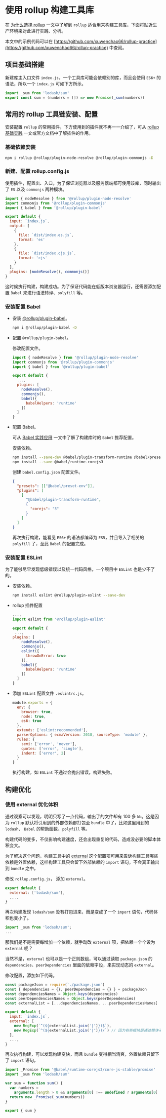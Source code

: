 # 使用 rollup 构建工具库

在 [为什么选择 rollup](/blogs/rollup-why.html) 一文中了解到 `rollup` 适合用来构建工具库，下面将贴近生产环境来对此进行实践、分析。

本文中的示例代码可以在 [https://github.com/xuwenchao66/rollup-practice](https://github.com/xuwenchao66/rollup-practice) 中查阅。

## 项目基础搭建

新建库主入口文件 `index.js`。一个工具库可能会依赖别的库，而且会使用 `ES6+` 的语法，所以一个 `index.js` 可如下方所示。

```js
import _sum from 'lodash/sum'
export const sum = (numbers = []) => new Promise(_sum(numbers))
```

## 常用的 rollup 工具链安装、配置

安装配置 `rollup` 的常用插件，下方使用到的插件就不再一一介绍了，可从 [rollup 基础实践](/blogs/rollup-basic-practice.html) 一文或官方文档中了解插件的作用。

### 基础依赖安装

```sh
npm i rollup @rollup/plugin-node-resolve @rollup/plugin-commonjs -D
```

### 新建、配置 rollup.config.js

使用插件，配置出、入口，为了保证浏览器以及服务器端都可使用该库，同时输出了 `ES` 以及 `commonjs` 两种模块。

```js
import { nodeResolve } from '@rollup/plugin-node-resolve'
import commonjs from '@rollup/plugin-commonjs'
import { babel } from '@rollup/plugin-babel'

export default {
  input: `index.js`,
  output: [
    {
      file: `dist/index.es.js`,
      format: 'es'
    },
    {
      file: `dist/index.cjs.js`,
      format: 'cjs'
    }
  ],
  plugins: [nodeResolve(), commonjs()]
}
```

这时候执行构建，构建成功。为了保证代码能在低版本浏览器运行，还需要添加配置 `Babel` 来进行语法转译、`polyfill` 等。

### 安装配置 Babel

- 安装 [@rollup/plugin-babel](https://github.com/rollup/plugins/tree/master/packages/babel)。

  ```sh
  npm i @rollup/plugin-babel -D
  ```

- 配置 `@rollup/plugin-babel`。

  修改配置文件。

  ```js
  import { nodeResolve } from '@rollup/plugin-node-resolve'
  import commonjs from '@rollup/plugin-commonjs'
  import { babel } from '@rollup/plugin-babel'

  export default {
    ...,
    plugins: [
      nodeResolve(),
      commonjs(),
      babel({
        babelHelpers: 'runtime'
      })
    ]
  }
  ```

- 配置 Babel。

  可从 [Babel 实践应用](/blogs/babel-practice.html) 一文中了解了构建库时的 `Babel` 推荐配置。

  安装依赖。

  ```sh
  npm install --save-dev @babel/plugin-transform-runtime @babel/preset-env
  npm install --save @babel/runtime-corejs3
  ```

  创建 `babel.config.json` 配置文件。

  ```json
  {
    "presets": [["@babel/preset-env"]],
    "plugins": [
      [
        "@babel/plugin-transform-runtime",
        {
          "corejs": "3"
        }
      ]
    ]
  }
  ```

  再次执行构建，能看见 `ES6+` 的语法都编译为 `ES5`，并且导入了相关的 `polyfill` 了，至此 `Babel` 的配置完成。

### 安装配置 ESLint

为了能够尽早发现低级错误以及统一代码风格，一个项目中 `ESLint` 也是少不了的。

- 安装依赖。

  ```sh
  npm install eslint @rollup/plugin-eslint --save-dev
  ```

- rollup 插件配置

  ```js
  ...,
  import eslint from '@rollup/plugin-eslint'

  export default {
   ...,
  plugins: [
      nodeResolve(),
      commonjs(),
      eslint({
        throwOnError: true
      }),
      babel({
        babelHelpers: 'runtime'
      })
    ]
  }
  ```

- 添加 `ESLint` 配置文件 `.eslintrc.js`。

  ```js
  module.exports = {
    env: {
      browser: true,
      node: true,
      es6: true
    },
    extends: ['eslint:recommended'],
    parserOptions: { ecmaVersion: 2018, sourceType: 'module' },
    rules: {
      semi: ['error', 'never'],
      quotes: ['error', 'single'],
      indent: ['error', 2]
    }
  }
  ```

  执行构建，如 `ESLint` 不通过会抛出错误，构建失败。

## 构建优化

### 使用 external 优化体积

通过观察可以发现，明明只写了一点代码，输出了的文件却有 100 多 `kb`。这是因为 `rollup` 默认将引用到的外部依赖都打包至 `bundle` 中了，比如这里用到的 `lodash`、 `Babel` 的帮助函数、`polyfill` 等。

构建代码的变多，不仅影响构建速度，还会出现重复的代码，造成没必要的脚本体积变大。

为了解决这个问题，构建工具中的 [external](https://rollupjs.org/guide/en/#external) 这个配置项可用来告诉构建工具哪些依赖是外置依赖，这样构建工具只会留下外部依赖的 `import` 语句，不会真正输出到 `bundle` 之中。

修改 `rollup.config.js`， 添加 `external`。

```js
export default {
  external: ['lodash/sum'],
  ...,
}
```

再次构建发现 `lodash/sum` 没有打包进来，而是变成了一个 `import` 语句，代码体积也变小了。

```js
import _sum from 'lodash/sum';
...
```

那我们是不是需要每增加一个依赖，就手动改 `external` 项，把依赖一个个设为 `external` 呢？

当然不是，`external` 也可以是一个正则数组，可以通过读取 `package.json` 的 `dependencies`、`peerDependencies` 里面的依赖字段，来实现动态的 `external`。

修改配置，添加如下代码。

```js
const packageJson = require(`./package.json`)
const { dependencies = {}, peerDependencies = {} } = packageJson
const dependenciesNames = Object.keys(dependencies)
const peerDependenciesNames = Object.keys(peerDependencies)
const externalList = [...dependenciesNames, ...peerDependenciesNames]

export default {
  input: `index.js`,
  external: [
    new RegExp(`^(${externalList.join('|')})$`),
    new RegExp(`^(${externalList.join('|')})/`) // 因为有些模块是通过模块子路径来引入，比如 import _sum from 'lodash/sum'，所以这个匹配也少不了。
  ],
  ...,
}
```

再次执行构建，可以发现构建变快，而且 `bundle` 变得相当清爽，外置依赖只留下了 `import` 语句。

```js
import _Promise from '@babel/runtime-corejs3/core-js-stable/promise'
import _sum from 'lodash/sum'

var sum = function sum() {
  var numbers =
    arguments.length > 0 && arguments[0] !== undefined ? arguments[0] : []
  return new _Promise(_sum(numbers))
}

export { sum }
```
